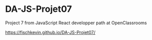 # DA-JS-Projet07

Project 7 from JavaScript React developper path at OpenClassrooms

https://fischkevin.github.io/DA-JS-Projet07/
